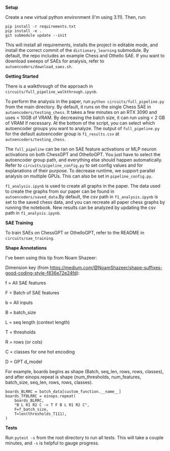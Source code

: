 **Setup** 

Create a new virtual python environment (I'm using 3.11). Then, run:

```
pip install -r requirements.txt
pip install -e .
git submodule update --init
```

This will install all requirements, installs the project in editable mode, and install the correct commit of the `dictionary_learning` submodule. By default, the repo includes an example Chess and Othello SAE. If you want to download sweeps of SAEs for analysis, refer to `autoencoders/download_saes.sh`.

**Getting Started**

There is a walkthrough of the approach in `circuits/full_pipeline_walkthrough.ipynb`.

To perform the analysis in the paper, run `python circuits/full_pipeline.py` from the main directory. By default, it runs on the single Chess SAE in `autoencoders/testing_chess`. It takes a few minutes on an RTX 3090 and uses < 10GB of VRAM. By decreasing the batch size, it can run using < 2 GB of VRAM if necessary. At the bottom of the script, you can select which autoencoder groups you want to analyze. The output of `full_pipeline.py` for the default autoencoder group is `f1_results.csv` at `autoencoders/testing_chess`.

The `full_pipeline` can be ran on SAE feature activations or MLP neuron activations on both ChessGPT and OthelloGPT. You just have to select the autoencoder group path, and everything else should happen automatically. Refer to `circuits/pipeline_config.py` to set config values and for explanations of their purpose. To decrease runtime, we support parallel analysis on multiple GPUs. This can also be set in `pipeline_config.py`.

`f1_analysis.ipynb` is used to create all graphs in the paper. The data used to create the graphs from our paper can be found in `autoencoders/saved_data`.By default, the csv path in `f1_analysis.ipynb` is set to the saved chess data, and you can recreate all paper chess graphs by running the notebook. New results can be analyzed by updating the csv path in `f1_analysis.ipynb`.

**SAE Training**

To train SAEs on ChessGPT or OthelloGPT, refer to the README in `circuits/sae_training`.

**Shape Annotations**

I've been using this tip from Noam Shazeer:

Dimension key (from https://medium.com/@NoamShazeer/shape-suffixes-good-coding-style-f836e72e24fd):

f = All SAE features

F = Batch of SAE features

b = All inputs

B = batch_size

L = seq length (context length)

T = thresholds

R = rows (or cols)

C = classes for one hot encoding

D = GPT d_model

For example, boards begins as shape (Batch, seq_len, rows, rows, classes), and after einops.repeat is shape (num_thresholds, num_features, batch_size, seq_len, rows, rows, classes).


```
boards_BLRRC = batch_data[custom_function.__name__]
boards_TFBLRRC = einops.repeat(
    boards_BLRRC,
    "B L R1 R2 C -> T F B L R1 R2 C",
    F=f_batch_size,
    T=len(thresholds_T111),
)
```

**Tests**

Run `pytest -s` from the root directory to run all tests. This will take a couple minutes, and `-s` is helpful to gauge progress.